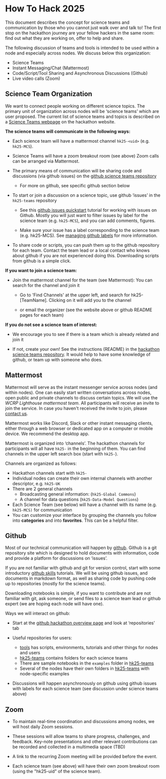 # How To Hack 2025

This document describes the concept for science teams and communication by those who you cannot just walk over and talk to!  The first stop on the hackathon journey are your fellow hackers in the same room: find out what they are working on, offer to help and share.

The following discussion of teams and tools is intended to be used within a node and especially across nodes. We discuss below this organization:
- Science Teams
- Instant Messaging/Chat (Mattermost)
- Code/Script/Tool Sharing and Asynchronous Discussions (Github)
- Live video calls (Zoom)

## Science Team Organization

We want to connect people working on different science topics. The primary unit of organization across nodes will be ‘science teams’ which are user proposed. The current list of science teams and topics is described on a [Science Teams webpage](https://digital-earths-global-hackathon.github.io/hk25/scienceteams/) on the hackathon website.

**The science teams will communicate in the following ways:**

- Each science team will have a mattermost channel `hk25-<uid>` (e.g. `hk25-MCS`).

- Science Teams will have a zoom breakout room (see above)
Zoom calls can be arranged via Mattermost.

- The primary means of communication will be sharing code and discussions (via github issues) on the [github science teams repository](https://github.com/digital-earths-global-hackathon/hk25-teams)
    - For more on github, see specific github section below

- To start or join a discussion on a science topic, use github ‘issues’ in the `hk25-teams` repository

    - See this [github issues quickstart](https://docs.github.com/en/issues/tracking-your-work-with-issues/configuring-issues/quickstart) tutorial for working with issues on Github. Mostly you will just want to filter issues by label for the science team (e.g. `hk25-MCS`), and you can add comments, figures.

    - Make sure your issue has a label corresponding to the science team (e.g. hk25-MCS). See [managing github labels](https://docs.github.com/en/issues/using-labels-and-milestones-to-track-work/managing-labels) for more information.

- To share code or scripts, you can push them up to the github repository for each team. Contact the team lead or a local contact who knows about github if you are not experienced doing this. Downloading scripts from github is a simple click.

**If you want to join a science team:**

- Join the mattermost channel for the team (see Mattermost): You can search for the channel and join it
    - Go to 'Find Channels' at the upper left, and search for hk25-[TeamName]. Clicking on it will add you to the channel

    - or email the organizer (see the website above or github README pages for each team)

**If you do not see a science team of interest:**

- We encourage you to see if there is a team which is already related and join it

- If not, create your own! See the instructions (README) in the [hackathon science teams repository](https://github.com/digital-earths-global-hackathon/hk25-teams). It would help to have some knowledge of github, or team up with someone who does.

## Mattermost

Mattermost will serve as the instant messenger service across nodes (and within nodes). One can easily start written conversations across nodes, open public and private channels to discuss certain topics. We will use the *WCRP Lighthouse mattermost team*. All participants will receive an invite to join the service. In case you haven't received the invite to join, please [contact us](mailto:yuting.wu@mpimet.mpg.de).

Mattermost works like Discord, Slack or other instant messaging clients, either through a web browser or dedicated app on a computer or mobile device. We recommend the desktop app.

Mattermost is organized into ‘channels’. The hackathon channels for participants will all have `hk25-` in the beginning of them. You can find channels in the upper left search box (start with `hk25-`).

Channels are organized as follows:
- Hackathon channels start with `hk25-`
- Individual nodes can create their own internal channels with another descriptor, e.g. `hk25-UK`
- There are 2 general channels
    - Broadcasting general information: (`hk25-Global Commons`)
    - A channel for data questions (`hk25-Data-Model Questions`)
- Each Science Team (see below) will have a channel with its name (e.g. `hk25-MCS)` for communication
- You can customize your interface by grouping the channels you follow into **categories** and into **favorites**.  This can be a helpful filter.

## Github

Most of our technical communication will happen by [github](http://github.com/). Github is a git repository site which is designed to hold documents with information, code and provide a platform for discussions on ‘issues’.

If you are not familiar with github and git for version control, start with some introductory [github skills](https://skills.github.com/) tutorials. We will be using github issues, and documents in markdown format, as well as sharing code by pushing code up to repositories (mostly for the science teams).

Downloading notebooks is simple, if you want to contribute and are not familiar with git, ask someone, or send files to a science team lead or github expert (we are hoping each node will have one).

Ways we will interact on github:
- Start at the [github hackathon overview page](https://github.com/digital-earths-global-hackathon/) and look at ‘repositories’ tab
- Useful repositories for users:
    - [tools](https://github.com/digital-earths-global-hackathon/tools) has scripts, environments, tutorials and other things for nodes and users
    - [hk25-teams](https://github.com/digital-earths-global-hackathon/hk25-teams) contains folders for each science teams
    - There are sample notebooks in the `examples` folder in [hk25-teams](https://github.com/digital-earths-global-hackathon/hk25-teams)
    - Several of the nodes have their own folders in [hk25-teams](https://github.com/digital-earths-global-hackathon/hk25-teams) with node-specific examples

- Discussions will happen asynchronously on github using github issues with labels for each science team (see discussion under science teams above)

## Zoom

- To maintain real-time coordination and discussions among nodes, we will host daily Zoom sessions.

- These sessions will allow teams to share progress, challenges, and feedback.
Key-note presentations and other relevant contributions can be recorded and collected in a multimedia space (TBD)

- A link to the recurring Zoom meeting will be provided before the event.

- Each science team (see above) will have their own zoom breakout room (using the "hk25-uid" of the science team).

<!-- Each node should designate a representative to join the daily check-in call (determining fixed times to organize these check-ins). -->
